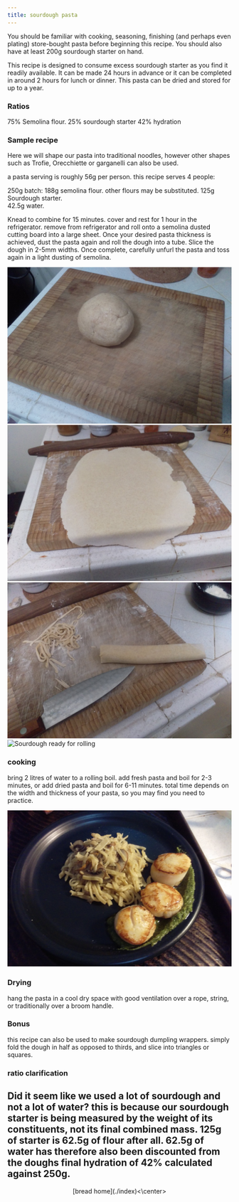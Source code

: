 ```yaml
---
title: sourdough pasta
---
```


You should be familiar with cooking, seasoning, finishing (and perhaps even plating) 
store-bought pasta before beginning this recipe.  You should also have at least 200g
sourdough starter on hand.

This recipe is designed to consume excess sourdough starter as you find
it readily available.  It can be made 24 hours in advance or it can be completed in around
2 hours for lunch or dinner.  This pasta can be dried and stored for up to a year.

### Ratios
75% Semolina flour.
25% sourdough starter
42% hydration

### Sample recipe
Here we will shape our pasta into traditional noodles, however other
shapes such as Trofie, Orecchiette or garganelli can also be used.

a pasta serving is roughly 56g per person.
this recipe serves 4 people:

250g batch:
188g semolina flour. other flours may be substituted.
125g Sourdough starter.  
42.5g water.

Knead to combine for 15 minutes. 
cover and rest for 1 hour in the refrigerator.
remove from refrigerator and roll onto a semolina dusted 
cutting board into a large sheet.  Once your desired pasta
thickness is achieved, dust the pasta again and roll
the dough into a tube.  Slice the dough in 2-5mm widths.  Once complete, 
carefully unfurl the pasta and toss again in a light dusting
of semolina.  

![Sourdough ready for rolling](../../images/bread/noodle_doughball.jpg)
![Sourdough ready for rolling](../../images/bread/noodle_rolled.jpg)
![Sourdough ready for rolling](../../images/bread/noodle_chopping.jpg)
![Sourdough ready for rolling](../../images/bread/noodle_chopped.jpg)

### cooking
bring 2 litres of water to a rolling boil.  add fresh pasta and
boil for 2-3 minutes, or add dried pasta and boil for 6-11 minutes.
total time depends on the width and thickness of your pasta, so you 
may find you need to practice.


![Sourdough ready for rolling](../../images/bread/noodle_final.jpg)

### Drying
hang the pasta in a cool dry space with good ventilation over a rope,
string, or traditionally over a broom handle.

### Bonus
this recipe can also be used to make sourdough dumpling wrappers.
simply fold the dough in half as opposed to thirds, and slice into
triangles or squares.  

### ratio clarification
Did it seem like we used a lot of sourdough and not a lot of water?
this is because our sourdough starter is being measured by the weight
of its constituents, not its final combined mass.  125g of starter is 62.5g
of flour after all.  62.5g of water has therefore also been discounted from the 
doughs final hydration of 42% calculated against 250g.
---
<center>[bread home](./index)<\center>
